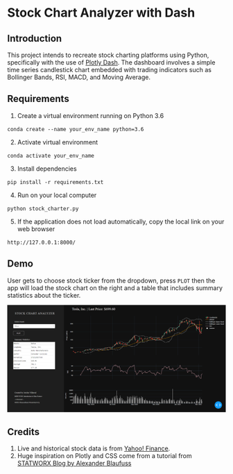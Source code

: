 
# Stock Chart Analyzer with Dash

## Introduction
This project intends to recreate stock charting platforms using Python, specifically with the use of [Plotly Dash](https://dash.plotly.com/). The dashboard involves a simple time series candlestick chart embedded with trading indicators such as Bollinger Bands, RSI, MACD, and Moving Average.  


## Requirements

1. Create a virtual environment running on Python 3.6
```
conda create --name your_env_name python=3.6
```
2. Activate virtual environment
```
conda activate your_env_name
```
3. Install dependencies
```
pip install -r requirements.txt
```
4. Run on your local computer
```
python stock_charter.py
```
5. If the application does not load automatically, copy the local link on your web browser
```
http://127.0.0.1:8000/
```

## Demo

User gets to choose stock ticker from the dropdown, press `PLOT` then the app will load the stock chart on the right and a table that includes summary statistics about the ticker. 

![](https://github.com/neooooo28/stock-analyzer/blob/main/assets/demo_chart.png)

## Credits
1. Live and historical stock data is from [Yahoo! Finance](https://pypi.org/project/yfinance/). 
2. Huge inspiration on Plotly and CSS come from a tutorial from [STATWORX Blog by Alexander Blaufuss](https://www.statworx.com/en/blog/how-to-build-a-dashboard-in-python-plotly-dash-step-by-step-tutorial/)
